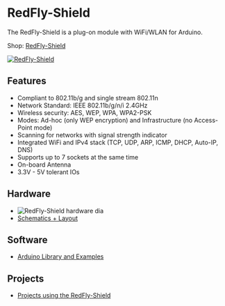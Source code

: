 # RedFly-Shield
The RedFly-Shield is a plug-on module with WiFi/WLAN for Arduino.

Shop: [RedFly-Shield](http://www.watterott.com/en/Arduino-RedFly-Shield)

[![RedFly-Shield](https://raw.github.com/watterott/RedFly-Shield/master/pcb/RedFly-Shield_v13.jpg)](http://www.watterott.com/en/Arduino-RedFly-Shield)


## Features
* Compliant to 802.11b/g and single stream 802.11n
* Network Standard: IEEE 802.11b/g/n/i 2.4GHz
* Wireless security: AES, WEP, WPA, WPA2-PSK
* Modes: Ad-hoc (only WEP encryption) and Infrastructure (no Access-Point mode)
* Scanning for networks with signal strength indicator
* Integrated WiFi and IPv4 stack (TCP, UDP, ARP, ICMP, DHCP, Auto-IP, DNS)
* Supports up to 7 sockets at the same time
* On-board Antenna
* 3.3V - 5V tolerant IOs


## Hardware
* ![RedFly-Shield hardware dia](https://raw.github.com/watterott/RedFly-Shield/master/img/hw_dia.png)
* [Schematics + Layout](https://github.com/watterott/RedFly-Shield/tree/master/pcb)


## Software
* [Arduino Library and Examples](https://github.com/watterott/Arduino-Libs)


## Projects
* [Projects using the RedFly-Shield](https://github.com/watterott/RedFly-Shield/blob/master/Projects.md)
